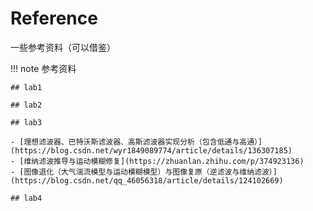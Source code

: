 # Reference

一些参考资料（可以借鉴）

!!! note 参考资料

    ## lab1

    ## lab2

    ## lab3

    - [理想滤波器、巴特沃斯滤波器、高斯滤波器实现分析（包含低通与高通）](https://blog.csdn.net/wyr1849089774/article/details/136307185)
    - [维纳滤波推导与运动模糊修复](https://zhuanlan.zhihu.com/p/374923136)
    - [图像退化（大气湍流模型与运动模糊模型）与图像复原（逆滤波与维纳滤波）](https://blog.csdn.net/qq_46056318/article/details/124102669)

    ## lab4